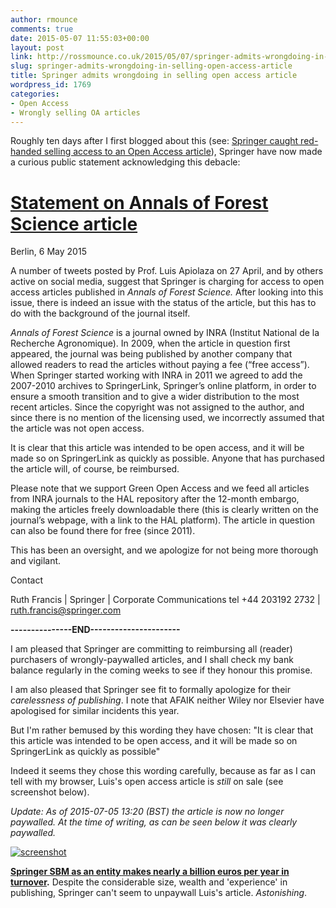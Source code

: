 ```yaml
---
author: rmounce
comments: true
date: 2015-05-07 11:55:03+00:00
layout: post
link: http://rossmounce.co.uk/2015/05/07/springer-admits-wrongdoing-in-selling-open-access-article/
slug: springer-admits-wrongdoing-in-selling-open-access-article
title: Springer admits wrongdoing in selling open access article
wordpress_id: 1769
categories:
- Open Access
- Wrongly selling OA articles
---
```


Roughly ten days after I first blogged about this (see: [Springer caught red-handed selling access to an Open Access article](http://rossmounce.co.uk/2015/04/27/springer-caught-red-handed-selling-access-to-open-access-article/)), Springer have now made a curious public statement acknowledging this debacle:


# [Statement on Annals of Forest Science article](http://www.springer.com/about+springer/company+information/key+facts?SGWID=0-175806-0-0-0)






Berlin, 6 May 2015

A number of tweets posted by Prof. Luis Apiolaza on 27 April, and by others active on social media, suggest that Springer is charging for access to open access articles published in _Annals of Forest Science._ After looking into this issue, there is indeed an issue with the status of the article, but this has to do with the background of the journal itself.

_Annals of Forest Science_ is a journal owned by INRA (Institut National de la Recherche Agronomique). In 2009, when the article in question first appeared, the journal was being published by another company that allowed readers to read the articles without paying a fee (“free access”). When Springer started working with INRA in 2011 we agreed to add the 2007-2010 archives to SpringerLink, Springer’s online platform, in order to ensure a smooth transition and to give a wider distribution to the most recent articles. Since the copyright was not assigned to the author, and since there is no mention of the licensing used, we incorrectly assumed that the article was not open access.

It is clear that this article was intended to be open access, and it will be made so on SpringerLink as quickly as possible. Anyone that has purchased the article will, of course, be reimbursed.

Please note that we support Green Open Access and we feed all articles from INRA journals to the HAL repository after the 12-month embargo, making the articles freely downloadable there (this is clearly written on the journal’s webpage, with a link to the HAL platform). The article in question can also be found there for free (since 2011).

This has been an oversight, and we apologize for not being more thorough and vigilant.


Contact




Ruth Francis | Springer | Corporate Communications
tel +44 203192 2732 | [ruth.francis@springer.com](mailto:ruth.francis@springer.com)






**---------------END----------------------**

I am pleased that Springer are committing to reimbursing all (reader) purchasers of wrongly-paywalled articles, and I shall check my bank balance regularly in the coming weeks to see if they honour this promise.

I am also pleased that Springer see fit to formally apologize for their _carelessness of publishing_. I note that AFAIK neither Wiley nor Elsevier have apologised for similar incidents this year.

But I'm rather bemused by this wording they have chosen: "It is clear that this article was intended to be open access, and it will be made so on SpringerLink as quickly as possible"

Indeed it seems they chose this wording carefully, because as far as I can tell with my browser, Luis's open access article is _still_ on sale (see screenshot below).

_Update: As of 2015-07-05 13:20 (BST) the article is now no longer paywalled. At the time of writing, as can be seen below it was clearly paywalled._

[![screenshot](http://rossmounce.co.uk/wp-content/uploads/2015/05/2015-05-07-122819_1366x768_scrot.png)](http://rossmounce.co.uk/wp-content/uploads/2015/05/2015-05-07-122819_1366x768_scrot.png)



**[Springer SBM as an entity makes nearly a billion euros per year in turnover](http://www.springer.com/about+springer/company+information/key+facts?SGWID=0-175806-0-0-0).** Despite the considerable size, wealth and 'experience' in publishing, Springer can't seem to unpaywall Luis's article. _Astonishing_.

